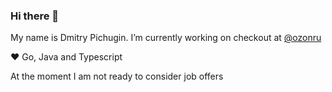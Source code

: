 ### Hi there 👋

My name is Dmitry Pichugin. I’m currently working on checkout at [@ozonru](https://github.com/ozonru)

❤️ Go, Java and Typescript

At the moment I am not ready to consider job offers
<!--
**dmpichugin/dmpichugin** is a ✨ _special_ ✨ repository because its `README.md` (this file) appears on your GitHub profile.

Here are some ideas to get you started:

- 🔭 I’m currently working on ...
- 🌱 I’m currently learning ...
- 👯 I’m looking to collaborate on ...
- 🤔 I’m looking for help with ...
- 💬 Ask me about ...
- 📫 How to reach me: ...
- 😄 Pronouns: ...
- ⚡ Fun fact: ...
-->

